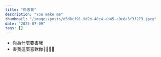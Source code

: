 ```yaml
---
title: "你害我"
description: "You make me"
thumbnail: "/images/posts/d5d8cf91-9d2b-40c4-ab45-a0c8a3f3f273.jpeg"
date: "2025-07-09"
tags: []
---
```

- 你為什麼要害我
- 害我這麼喜歡你🤬🤬😭😭
